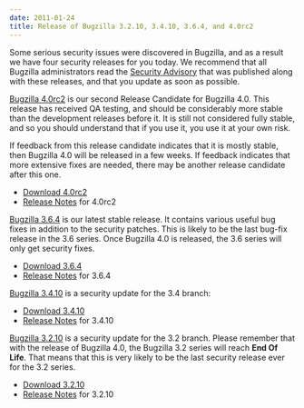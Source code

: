 ```yaml
---
date: 2011-01-24
title: Release of Bugzilla 3.2.10, 3.4.10, 3.6.4, and 4.0rc2
---
```


Some serious security issues were discovered in Bugzilla, and as a result we have four security releases for you today. We recommend that all Bugzilla administrators read the [Security Advisory](../security/3.2.9/) that was published along with these releases, and that you update as soon as possible.

[Bugzilla 4.0rc2](../releases/4.0/) is our second Release Candidate for Bugzilla 4.0\. This release has received QA testing, and should be considerably more stable than the development releases before it. It is still not considered fully stable, and so you should understand that if you use it, you use it at your own risk.

If feedback from this release candidate indicates that it is mostly stable, then Bugzilla 4.0 will be released in a few weeks. If feedback indicates that more extensive fixes are needed, there may be another release candidate after this one.

*   [Download 4.0rc2](../download/#v40)
*   [Release Notes](../releases/4.0/release-notes.html) for 4.0rc2

[Bugzilla 3.6.4](../releases/3.6.4/) is our latest stable release. It contains various useful bug fixes in addition to the security patches. This is likely to be the last bug-fix release in the 3.6 series. Once Bugzilla 4.0 is released, the 3.6 series will only get security fixes.

*   [Download 3.6.4](../download/#v36)
*   [Release Notes](../releases/3.6.4/release-notes.html) for 3.6.4

[Bugzilla 3.4.10](../releases/3.4.10/) is a security update for the 3.4 branch:

*   [Download 3.4.10](../download/#v34)
*   [Release Notes](../releases/3.4.10/release-notes.html) for 3.4.10

[Bugzilla 3.2.10](../releases/3.2.10/) is a security update for the 3.2 branch. Please remember that with the release of Bugzilla 4.0, the Bugzilla 3.2 series will reach **End Of Life**. That means that this is very likely to be the last security release ever for the 3.2 series.

*   [Download 3.2.10](../download/#v32)
*   [Release Notes](../releases/3.2.10/release-notes.html) for 3.2.10

